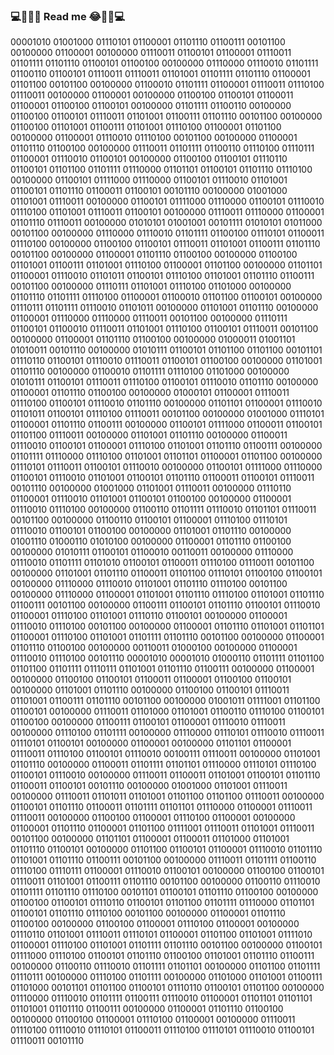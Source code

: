 ### 💻📂📃😂 Read me 😂📃📂💻
00001010 01001000 01110101 01100001 01101110 01100111 00101100 00100000 01100001 00100000 01110011 01100101 01100001 01110011 01101111 01101110 01100101 01100100 00100000 01110000 01110010 01101111 01100110 01100101 01110011 01110011 01101001 01101111 01101110 01100001 01101100 00101100 00100000 01100010 01101111 01100001 01110011 01110100 01110011 00100000 01100001 00100000 01100100 01100101 01100011 01100001 01100100 01100101 00100000 01101111 01100110 00100000 01100100 01100101 01110011 01101001 01100111 01101110 00101100 00100000 01100100 01101001 01100111 01101001 01110100 01100001 01101100 00100000 01100001 01110010 01110100 00101100 00100000 01100001 01101110 01100100 00100000 01110011 01101111 01100110 01110100 01110111 01100001 01110010 01100101 00100000 01100100 01100101 01110110 01100101 01101100 01101111 01110000 01101101 01100101 01101110 01110100 00100000 01100101 01111000 01110000 01100101 01110010 01101001 01100101 01101110 01100011 01100101 00101110 00100000 01001000 01101001 01110011 00100000 01100101 01111000 01110000 01100101 01110010 01110100 01101001 01110011 01100101 00100000 01110011 01110000 01100001 01101110 01110011 00100000 01010101 01001001 00101111 01010101 01011000 00101100 00100000 01110000 01110010 01101111 01100100 01110101 01100011 01110100 00100000 01100100 01100101 01110011 01101001 01100111 01101110 00101100 00100000 01100001 01101110 01100100 00100000 01100100 01101001 01100111 01101001 01110100 01100001 01101100 00100000 01101101 01100001 01110010 01101011 01100101 01110100 01101001 01101110 01100111 00101100 00100000 01110111 01101001 01110100 01101000 00100000 01101110 01101111 01110100 01100001 01100010 01101100 01100101 00100000 01110111 01101111 01110010 01101011 00100000 01101001 01101110 00100000 01100001 01110000 01110000 01110011 00101100 00100000 01110111 01100101 01100010 01110011 01101001 01110100 01100101 01110011 00101100 00100000 01100001 01101110 01100100 00100000 01000011 01001101 01010011 00101110 00100000 01010111 01100101 01101100 01101100 00101101 01110110 01100101 01110010 01110011 01100101 01100100 00100000 01101001 01101110 00100000 01100010 01101111 01110100 01101000 00100000 01010111 01100101 01110011 01110100 01100101 01110010 01101110 00100000 01100001 01101110 01100100 00100000 01000101 01100001 01110011 01110100 01100101 01110010 01101110 00100000 01101101 01100001 01110010 01101011 01100101 01110100 01110011 00101100 00100000 01001000 01110101 01100001 01101110 01100111 00100000 01100101 01111000 01100011 01100101 01101100 01110011 00100000 01101001 01101110 00100000 01100011 01110010 01100101 01100001 01110100 01101001 01101110 01100111 00100000 01101111 01110000 01110100 01101001 01101101 01100001 01101100 00100000 01110101 01110011 01100101 01110010 00100000 01100101 01111000 01110000 01100101 01110010 01101001 01100101 01101110 01100011 01100101 01110011 00101110 00100000 01001000 01101001 01110011 00100000 01110110 01100001 01110010 01101001 01100101 01100100 00100000 01100001 01110010 01110100 00100000 01100110 01101111 01110010 01101101 01110011 00101100 00100000 01100110 01100101 01100001 01110100 01110101 01110010 01100101 01100100 00100000 01101001 01101110 00100000 01001110 01000110 01010100 00100000 01100001 01101110 01100100 00100000 01010111 01100101 01100010 00110011 00100000 01110000 01110010 01101111 01101010 01100101 01100011 01110100 01110011 00101100 00100000 01101001 01101110 01100011 01101100 01110101 01100100 01100101 00100000 01110000 01110010 01101001 01101110 01110100 00101100 00100000 01110000 01100001 01101001 01101110 01110100 01101001 01101110 01100111 00101100 00100000 01100111 01100101 01101110 01100101 01110010 01100001 01110100 01101001 01110110 01100101 00100000 01100001 01110010 01110100 00101100 00100000 01100001 01101110 01101001 01101101 01100001 01110100 01101001 01101111 01101110 00101100 00100000 01100001 01101110 01100100 00100000 00110011 01000100 00100000 01100001 01110010 01110100 00101110 00001010 00001010 01000110 01101111 01101100 01101100 01101111 01110111 01101001 01101110 01100111 00100000 01100001 00100000 01100100 01100101 01100011 01100001 01100100 01100101 00100000 01101001 01101110 00100000 01100100 01100101 01110011 01101001 01100111 01101110 00101100 00100000 01001011 01111001 01101100 01100101 00100000 01110011 01101000 01101001 01100110 01110100 01100101 01100100 00100000 01100111 01100101 01100001 01110010 01110011 00100000 01110100 01101111 00100000 01110000 01110101 01110010 01110011 01110101 01100101 00100000 01100001 00100000 01101101 01100001 01110011 01110100 01100101 01110010 00100111 01110011 00100000 01101001 01101110 00100000 01100011 01101111 01101101 01110000 01110101 01110100 01100101 01110010 00100000 01110011 01100011 01101001 01100101 01101110 01100011 01100101 00101110 00100000 01001000 01101001 01110011 00100000 01110011 01101011 01101001 01101100 01101100 01110011 00100000 01100101 01101110 01100011 01101111 01101101 01110000 01100001 01110011 01110011 00100000 01100100 01100001 01110100 01100001 00100000 01100001 01101110 01100001 01101100 01111001 01110011 01101001 01110011 00101100 00100000 01101101 01100001 01100011 01101000 01101001 01101110 01100101 00100000 01101100 01100101 01100001 01110010 01101110 01101001 01101110 01100111 00101100 00100000 01110011 01101111 01100110 01110100 01110111 01100001 01110010 01100101 00100000 01100100 01100101 01110011 01101001 01100111 01101110 00101100 00100000 01100110 01110010 01101111 01101110 01110100 00101101 01100101 01101110 01100100 00100000 01100100 01100101 01110110 01100101 01101100 01101111 01110000 01101101 01100101 01101110 01110100 00101100 00100000 01100001 01101110 01100100 00100000 01100100 01100001 01110100 01100001 00100000 01110110 01101001 01110011 01110101 01100001 01101100 01101001 01111010 01100001 01110100 01101001 01101111 01101110 00101100 00100000 01100101 01111000 01110100 01100101 01101110 01100100 01101001 01101110 01100111 00100000 01100110 01110010 01101111 01101101 00100000 01101100 01101111 01110111 00100000 01110100 01101111 00100000 01101000 01101001 01100111 01101000 00101101 01101100 01100101 01110110 01100101 01101100 00100000 01110000 01110010 01101111 01100111 01110010 01100001 01101101 01101101 01101001 01101110 01100111 00100000 01100001 01101110 01100100 00100000 01100100 01100001 01110100 01100001 00100000 01110011 01110100 01110010 01110101 01100011 01110100 01110101 01110010 01100101 01110011 00101110 
